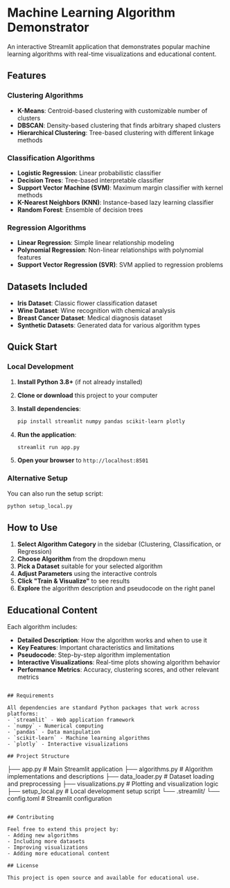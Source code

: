 # Machine Learning Algorithm Demonstrator

An interactive Streamlit application that demonstrates popular machine learning algorithms with real-time visualizations and educational content.

## Features

### Clustering Algorithms
- **K-Means**: Centroid-based clustering with customizable number of clusters
- **DBSCAN**: Density-based clustering that finds arbitrary shaped clusters
- **Hierarchical Clustering**: Tree-based clustering with different linkage methods

### Classification Algorithms
- **Logistic Regression**: Linear probabilistic classifier
- **Decision Trees**: Tree-based interpretable classifier
- **Support Vector Machine (SVM)**: Maximum margin classifier with kernel methods
- **K-Nearest Neighbors (KNN)**: Instance-based lazy learning classifier
- **Random Forest**: Ensemble of decision trees

### Regression Algorithms
- **Linear Regression**: Simple linear relationship modeling
- **Polynomial Regression**: Non-linear relationships with polynomial features
- **Support Vector Regression (SVR)**: SVM applied to regression problems

## Datasets Included
- **Iris Dataset**: Classic flower classification dataset
- **Wine Dataset**: Wine recognition with chemical analysis
- **Breast Cancer Dataset**: Medical diagnosis dataset
- **Synthetic Datasets**: Generated data for various algorithm types

## Quick Start

### Local Development

1. **Install Python 3.8+** (if not already installed)

2. **Clone or download** this project to your computer

3. **Install dependencies**:
   ```bash
   pip install streamlit numpy pandas scikit-learn plotly
   ```

4. **Run the application**:
   ```bash
   streamlit run app.py
   ```

5. **Open your browser** to `http://localhost:8501`

### Alternative Setup
You can also run the setup script:
```bash
python setup_local.py
```

## How to Use

1. **Select Algorithm Category** in the sidebar (Clustering, Classification, or Regression)
2. **Choose Algorithm** from the dropdown menu
3. **Pick a Dataset** suitable for your selected algorithm
4. **Adjust Parameters** using the interactive controls
5. **Click "Train & Visualize"** to see results
6. **Explore** the algorithm description and pseudocode on the right panel

## Educational Content

Each algorithm includes:
- **Detailed Description**: How the algorithm works and when to use it
- **Key Features**: Important characteristics and limitations
- **Pseudocode**: Step-by-step algorithm implementation
- **Interactive Visualizations**: Real-time plots showing algorithm behavior
- **Performance Metrics**: Accuracy, clustering scores, and other relevant metrics

```

## Requirements

All dependencies are standard Python packages that work across platforms:
- `streamlit` - Web application framework
- `numpy` - Numerical computing
- `pandas` - Data manipulation
- `scikit-learn` - Machine learning algorithms
- `plotly` - Interactive visualizations

## Project Structure

```
├── app.py              # Main Streamlit application
├── algorithms.py       # Algorithm implementations and descriptions
├── data_loader.py      # Dataset loading and preprocessing
├── visualizations.py   # Plotting and visualization logic
├── setup_local.py      # Local development setup script
└── .streamlit/
    └── config.toml     # Streamlit configuration
```

## Contributing

Feel free to extend this project by:
- Adding new algorithms
- Including more datasets
- Improving visualizations
- Adding more educational content

## License

This project is open source and available for educational use.